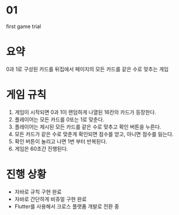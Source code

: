 # 01
first game trial

# 요약

0과 1로 구성된 카드를 뒤집에서 페이지의 모든 카드를 같은 수로 맞추는 게임

# 게임 규칙

1. 게임이 시작되면 0과 1이 랜덤하게 나열된 16칸의 카드가 등장한다.
2. 플레이어는 모든 카드를 0또는 1로 맞춘다.
3. 플레이어는 제시된 모든 카드를 같은 수로 맞추고 확인 버튼을 누른다.
4. 모든 카드가 같은 수로 맞춘게 확인되면 점수를 얻고, 아니면 점수를 잃는다.
5. 확인 버튼이 눌리고 나면 1번 부터 반복된다.
6. 게임은 60초간 진행된다.

# 진행 상황

- 자바로 규칙 구현 완료
- 자바로 간단하게 비쥬얼 구현 완료
- Flutter를 사용해서 크로스 플랫폼 개발로 전환 중
